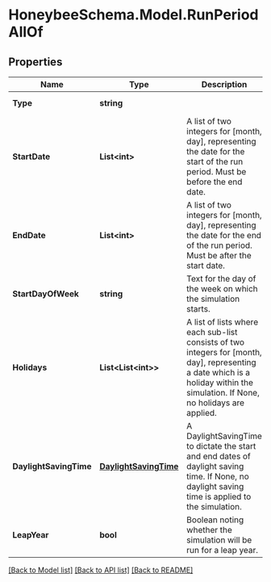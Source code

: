 
# HoneybeeSchema.Model.RunPeriodAllOf

## Properties

Name | Type | Description | Notes
------------ | ------------- | ------------- | -------------
**Type** | **string** |  | [optional] [readonly] [default to "RunPeriod"]
**StartDate** | **List&lt;int&gt;** | A list of two integers for [month, day], representing the date for the start of the run period. Must be before the end date. | [optional] 
**EndDate** | **List&lt;int&gt;** | A list of two integers for [month, day], representing the date for the end of the run period. Must be after the start date. | [optional] 
**StartDayOfWeek** | **string** | Text for the day of the week on which the simulation starts. | [optional] [default to StartDayOfWeekEnum.Sunday]
**Holidays** | **List&lt;List&lt;int&gt;&gt;** | A list of lists where each sub-list consists of two integers for [month, day], representing a date which is a holiday within the simulation. If None, no holidays are applied. | [optional] 
**DaylightSavingTime** | [**DaylightSavingTime**](DaylightSavingTime.md) | A DaylightSavingTime to dictate the start and end dates of daylight saving time. If None, no daylight saving time is applied to the simulation. | [optional] 
**LeapYear** | **bool** | Boolean noting whether the simulation will be run for a leap year. | [optional] [default to false]

[[Back to Model list]](../README.md#documentation-for-models)
[[Back to API list]](../README.md#documentation-for-api-endpoints)
[[Back to README]](../README.md)

